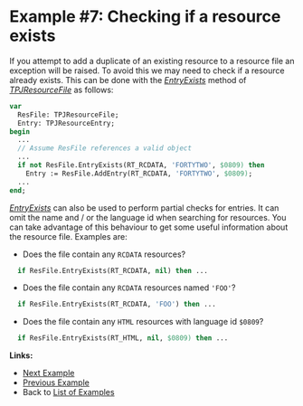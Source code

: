 # Example #7: Checking if a resource exists

If you attempt to add a duplicate of an existing resource to a resource file an exception will be raised. To avoid this we may need to check if a resource already exists. This can be done with the _[EntryExists](../API/TPJResourceFile-EntryExists.md)_ method of _[TPJResourceFile](../API/TPJResourceFile.md)_ as follows:

```pascal
var
  ResFile: TPJResourceFile;
  Entry: TPJResourceEntry;
begin
  ...
  // Assume ResFile references a valid object
  ...
  if not ResFile.EntryExists(RT_RCDATA, 'FORTYTWO', $0809) then
    Entry := ResFile.AddEntry(RT_RCDATA, 'FORTYTWO', $0809);
  ...
end;
```

_[EntryExists](../API/TPJResourceFile-EntryExists.md)_ can also be used to perform partial checks for entries. It can omit the name and / or the language id when searching for resources. You can take advantage of this behaviour to get some useful information about the resource file. Examples are:

  * Does the file contain any `RCDATA` resources?
```pascal
  if ResFile.EntryExists(RT_RCDATA, nil) then ...
```

  * Does the file contain any `RCDATA` resources named `'FOO'`?
```pascal
  if ResFile.EntryExists(RT_RCDATA, 'FOO') then ...
```

  * Does the file contain any `HTML` resources with language id `$0809`?
```pascal
  if ResFile.EntryExists(RT_HTML, nil, $0809) then ...
```

**Links:**

  * [Next Example](./Example8.md)
  * [Previous Example](./Example6.md)
  * Back to [List of Examples](../Examples.md)